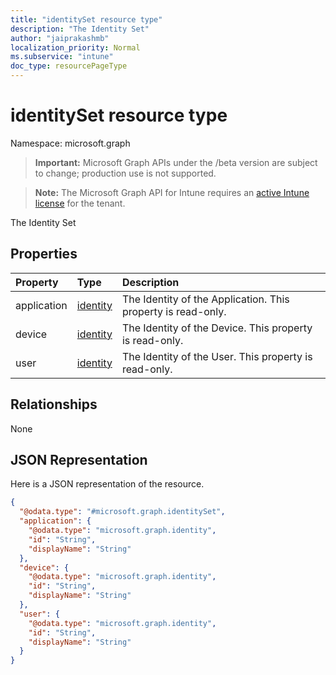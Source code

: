 ```yaml
---
title: "identitySet resource type"
description: "The Identity Set"
author: "jaiprakashmb"
localization_priority: Normal
ms.subservice: "intune"
doc_type: resourcePageType
---
```


# identitySet resource type

Namespace: microsoft.graph

> **Important:** Microsoft Graph APIs under the /beta version are subject to change; production use is not supported.

> **Note:** The Microsoft Graph API for Intune requires an [active Intune license](https://go.microsoft.com/fwlink/?linkid=839381) for the tenant.

The Identity Set

## Properties
|Property|Type|Description|
|:---|:---|:---|
|application|[identity](../resources/intune-rbac-identity.md)|The Identity of the Application. This property is read-only.|
|device|[identity](../resources/intune-rbac-identity.md)|The Identity of the Device. This property is read-only.|
|user|[identity](../resources/intune-rbac-identity.md)|The Identity of the User. This property is read-only.|

## Relationships
None

## JSON Representation
Here is a JSON representation of the resource.
<!-- {
  "blockType": "resource",
  "@odata.type": "microsoft.graph.identitySet"
}
-->
``` json
{
  "@odata.type": "#microsoft.graph.identitySet",
  "application": {
    "@odata.type": "microsoft.graph.identity",
    "id": "String",
    "displayName": "String"
  },
  "device": {
    "@odata.type": "microsoft.graph.identity",
    "id": "String",
    "displayName": "String"
  },
  "user": {
    "@odata.type": "microsoft.graph.identity",
    "id": "String",
    "displayName": "String"
  }
}
```